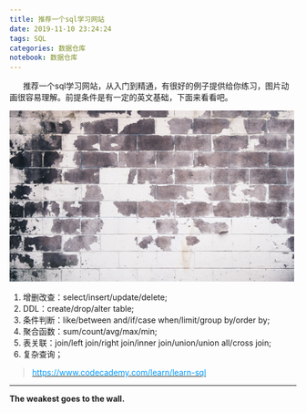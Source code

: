 ```yaml
---
title: 推荐一个sql学习网站
date: 2019-11-10 23:24:24
tags: SQL
categories: 数据仓库
notebook: 数据仓库
---
```


&nbsp;&nbsp;&nbsp;&nbsp;&nbsp;&nbsp;推荐一个sql学习网站，从入门到精通，有很好的例子提供给你练习，图片动画很容易理解。前提条件是有一定的英文基础，下面来看看吧。

<img src="推荐一个sql学习网站/design.jpeg" width="500" height="300"/>

<!-- more -->
</br>

1. 增删改查：select/insert/update/delete;
2. DDL：create/drop/alter table;
3. 条件判断：like/between and/if/case when/limit/group by/order by;
4. 聚合函数：sum/count/avg/max/min;
5. 表关联：join/left join/right join/inner join/union/union all/cross join;
6. 复杂查询；

> <a>[<font color=#0099ff>https://www.codecademy.com/learn/learn-sql</font>](https://www.codecademy.com/learn/learn-sql)</a>

- - -
<b>The weakest goes to the wall.</b>